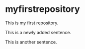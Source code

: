 # myfirstrepository

This is my first repository.

This is a newly added sentence.

This is another sentence.
